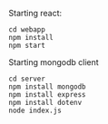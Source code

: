 Starting react:

```
cd webapp
npm install
npm start
```

Starting mongodb client

```
cd server
npm install mongodb
npm install express
npm install dotenv
node index.js
```